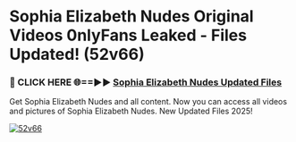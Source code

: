 # Sophia Elizabeth Nudes Original Videos 0nlyFans Leaked - Files Updated! (52v66)

<h3>🔴 CLICK HERE 🌐==►► <a href="https://tinyurl.com/5h6xmrr3" rel="nofollow">Sophia Elizabeth Nudes Updated Files</a></h3>

Get Sophia Elizabeth Nudes and all content. Now you can access all videos and pictures of Sophia Elizabeth Nudes. New Updated Files 2025!

[![52v66](https://i.imgur.com/KVD873Z.gif)](https://tinyurl.com/5h6xmrr3)
